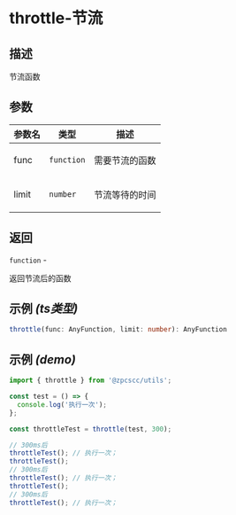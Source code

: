# throttle-节流

## 描述

<p>节流函数</p>

## 参数

| 参数名 | 类型                  | 描述                  |
| ------ | --------------------- | --------------------- |
| func   | <code>function</code> | <p>需要节流的函数</p> |
| limit  | <code>number</code>   | <p>节流等待的时间</p> |

## 返回

<code>function</code> - <p>返回节流后的函数</p>

## 示例 _(ts类型)_

```typescript
throttle(func: AnyFunction, limit: number): AnyFunction
```

## 示例 _(demo)_

```typescript
import { throttle } from '@zpcscc/utils';

const test = () => {
  console.log('执行一次');
};

const throttleTest = throttle(test, 300);

// 300ms后
throttleTest(); // 执行一次；
throttleTest();
// 300ms后
throttleTest(); // 执行一次；
throttleTest();
// 300ms后
throttleTest(); // 执行一次；
```

